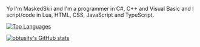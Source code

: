 Yo I'm MaskedSkii and I'm a programmer in C#, C++ and Visual Basic and I script/code in Lua, HTML, CSS, JavaScript and TypeScript.

[![Top Languages](https://github-readme-stats.vercel.app/api/top-langs/?username=MaskedSkii)](https://github.com/anuraghazra/github-readme-stats)

[![obtusity's GitHub stats](https://github-readme-stats.vercel.app/api?username=MaskedSkii)](https://github.com/anuraghazra/github-readme-stats)
